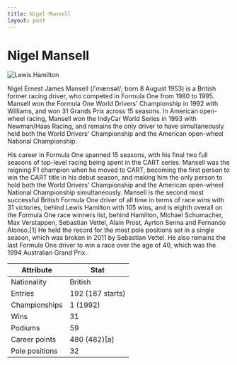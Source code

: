 ```yaml
---
title: Nigel Mansell
layout: post
---
```


# Nigel Mansell

![Lewis Hamilton](https://upload.wikimedia.org/wikipedia/commons/thumb/e/e4/Nigel_Mansell_-_Mexican_Grand_Prix_01_%28cropped%29.jpeg/220px-Nigel_Mansell_-_Mexican_Grand_Prix_01_%28cropped%29.jpeg)

Nigel Ernest James Mansell (/ˈmænsəl/; born 8 August 1953) is a British former racing driver, who competed in Formula One from 1980 to 1995. Mansell won the Formula One World Drivers' Championship in 1992 with Williams, and won 31 Grands Prix across 15 seasons. In American open-wheel racing, Mansell won the IndyCar World Series in 1993 with Newman/Haas Racing, and remains the only driver to have simultaneously held both the World Drivers' Championship and the American open-wheel National Championship.


His career in Formula One spanned 15 seasons, with his final two full seasons of top-level racing being spent in the CART series. Mansell was the reigning F1 champion when he moved to CART, becoming the first person to win the CART title in his debut season, and making him the only person to hold both the World Drivers' Championship and the American open-wheel National Championship simultaneously. Mansell is the second most successful British Formula One driver of all time in terms of race wins with 31 victories, behind Lewis Hamilton with 105 wins, and is eighth overall on the Formula One race winners list, behind Hamilton, Michael Schumacher, Max Verstappen, Sebastian Vettel, Alain Prost, Ayrton Senna and Fernando Alonso.[1] He held the record for the most pole positions set in a single season, which was broken in 2011 by Sebastian Vettel. He also remains the last Formula One driver to win a race over the age of 40, which was the 1994 Australian Grand Prix.


| Attribute | Stat |
|------------------|-------|
| Nationality | British |
| Entries | 192 (187 starts) |
| Championships | 1 (1992) |
| Wins | 31 |
| Podiums | 59 |
| Career points | 480 (482)[a] |
| Pole positions | 32 |


